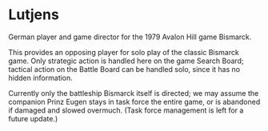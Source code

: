 # Lutjens
German player and game director for the 1979 Avalon Hill game Bismarck.

This provides an opposing player for solo play of the classic Bismarck game. 
Only strategic action is handled here on the game Search Board;
tactical action on the Battle Board can be handled solo, since it has no hidden information.

Currently only the battleship Bismarck itself is directed; we may assume the companion Prinz Eugen
stays in task force the entire game, or is abandoned if damaged and slowed overmuch.
(Task force management is left for a future update.)

